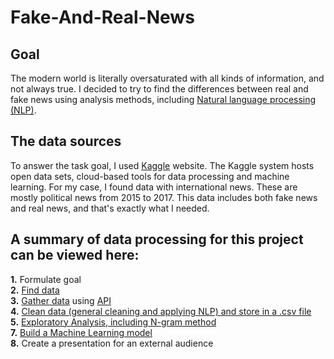 # Fake-And-Real-News

## Goal
The modern world is literally oversaturated with all kinds of information, and not always true. I decided to try to find the differences between real and fake news using analysis methods, including [Natural language processing (NLP)](https://www.ibm.com/cloud/learn/natural-language-processing#:~:text=Natural%20language%20processing%20(NLP)%20refers,same%20way%20human%20beings%20can).   

## The data sources   
To answer the task goal, I used [Kaggle](https://www.kaggle.com/) website. The Kaggle system hosts open data sets, cloud-based tools for data processing and machine learning. For my case, I found data with international news. These are mostly political news from 2015 to 2017. This data includes both fake news and real news, and that's exactly what I needed.   

## A summary of data processing for this project can be viewed here:   
**1.** Formulate goal   
**2.** [Find data](https://www.kaggle.com/clmentbisaillon/fake-and-real-news-dataset)   
**3.** [Gather data](project_files/gather_data.ipynb) using [API](https://www.kaggle.com/docs/api)   
**4.** [Clean data (general cleaning and applying NLP) and store in a .csv file](project_files/cleaning_data.ipynb)   
**5.** [Exploratory Analysis, including N-gram method](project_files/eda.ipynb)   
**7.** [Build a Machine Learning model](project_files/model.ipynb)   
**8.** Create a presentation for an external audience   
